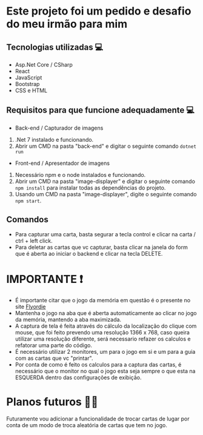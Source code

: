 # Este projeto foi um pedido e desafio do meu irmão para mim 

## Tecnologias utilizadas 💻
* Asp.Net Core / CSharp
* React
* JavaScript
* Bootstrap
* CSS e HTML

## Requisitos para que funcione adequadamente 💻

* Back-end / Capturador de imagens

1. .Net 7 instalado e funcionando.
2. Abrir um CMD na pasta "back-end" e digitar o seguinte comando `dotnet run`

* Front-end / Apresentador de imagens

1. Necessário npm e o node instalados e funcionando.
2. Abrir um CMD na pasta "image-displayer" e digitar o seguinte comando `npm install` para instalar todas as dependências do projeto.
2. Usando um CMD na pasta "image-displayer", digite o seguinte comando `npm start`.

## Comandos 
* Para capturar uma carta, basta segurar a tecla control e clicar na carta / ctrl + left click.
* Para deletar as cartas que vc capturar, basta clicar na janela do form que é aberta ao iniciar o backend e clicar na tecla DELETE.

# IMPORTANTE ❗
* É importante citar que o jogo da memória em questão é o presente no site [Flyordie](flyordie.com)
* Mantenha o jogo na aba que é aberta automaticamente ao clicar no jogo da memória, mantendo a aba maximizada.
* A captura de tela é feita através do cálculo da localização do clique com mouse, que foi feito prevendo uma resolução 1366 x 768, caso queira utilizar uma resolução diferente, será necessario refazer os calculos e refatorar uma parte do código.
* É necessário utilizar 2 monitores, um para o jogo em si e um para a guia com as cartas que vc "printar".
* Por conta de como é feito os calculos para a captura das cartas, é necessário que o monitor no qual o jogo esta seja sempre o que esta na ESQUERDA dentro das configurações de exibição.

# Planos futuros 📌👷
Futuramente vou adicionar a funcionalidade de trocar cartas de lugar por conta de um modo de troca aleatória de cartas que tem no jogo.
